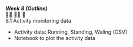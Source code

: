 ***Week 8 (Outline)***</br>
:walking_man: :running_man: :standing_person:</br>
8.1 Activity monitoring data

- Activity data: Running, Standing, Waling (CSV)
- Notebook to plot the activity data